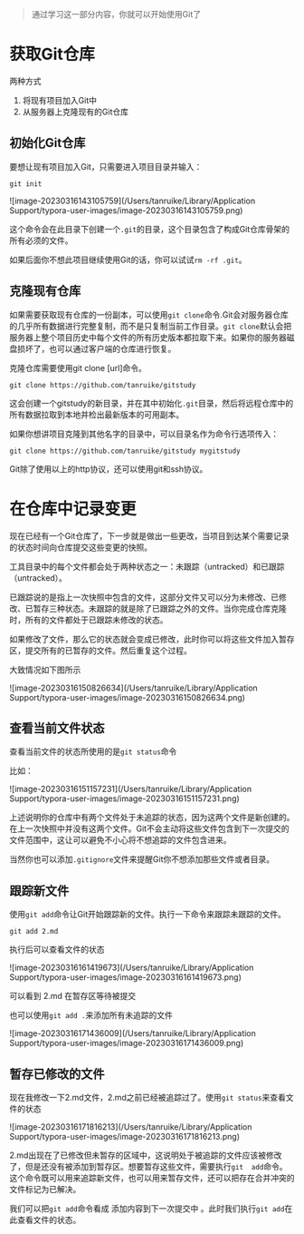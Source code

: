 > 通过学习这一部分内容，你就可以开始使用Git了

# 获取Git仓库

两种方式

1. 将现有项目加入Git中
2. 从服务器上克隆现有的Git仓库

## 初始化Git仓库

要想让现有项目加入Git，只需要进入项目目录并输入：

`git init`

![image-20230316143105759](/Users/tanruike/Library/Application Support/typora-user-images/image-20230316143105759.png)

这个命令会在此目录下创建一个`.git`的目录，这个目录包含了构成Git仓库骨架的所有必须的文件。

如果后面你不想此项目继续使用Git的话，你可以试试`rm -rf .git`。

## 克隆现有仓库

如果需要获取现有仓库的一份副本，可以使用`git clone`命令.Git会对服务器仓库的几乎所有数据进行完整复制，而不是只复制当前工作目录。`git clone`默认会把服务器上整个项目历史中每个文件的所有历史版本都拉取下来。如果你的服务器磁盘损坏了，也可以通过客户端的仓库进行恢复。

克隆仓库需要使用git clone [url]命令。

`git clone https://github.com/tanruike/gitstudy`

这会创建一个gitstudy的新目录，并在其中初始化`.git`目录，然后将远程仓库中的所有数据拉取到本地并检出最新版本的可用副本。

如果你想讲项目克隆到其他名字的目录中，可以目录名作为命令行选项传入：

`git clone https://github.com/tanruike/gitstudy mygitstudy`

Git除了使用以上的http协议，还可以使用git和ssh协议。

# 在仓库中记录变更

现在已经有一个Git仓库了，下一步就是做出一些更改，当项目到达某个需要记录的状态时间向仓库提交这些变更的快照。

工具目录中的每个文件都会处于两种状态之一：未跟踪（untracked）和已跟踪（untracked）。

已跟踪说的是指上一次快照中包含的文件，这部分文件又可以分为未修改、已修改、已暂存三种状态。未跟踪的就是除了已跟踪之外的文件。当你完成仓库克隆时，所有的文件都处于已跟踪未修改的状态。

如果修改了文件，那么它的状态就会变成已修改，此时你可以将这些文件加入暂存区，提交所有的已暂存的文件。然后重复这个过程。

大致情况如下图所示

![image-20230316150826634](/Users/tanruike/Library/Application Support/typora-user-images/image-20230316150826634.png)

## 查看当前文件状态

查看当前文件的状态所使用的是`git status`命令

比如：

![image-20230316151157231](/Users/tanruike/Library/Application Support/typora-user-images/image-20230316151157231.png)

上述说明你的仓库中有两个文件处于未追踪的状态，因为这两个文件是新创建的。在上一次快照中并没有这两个文件。Git不会主动将这些文件包含到下一次提交的文件范围中，这让可以避免不小心将不想追踪的文件包含进来。

当然你也可以添加`.gitignore`文件来提醒Git你不想添加那些文件或者目录。

## 跟踪新文件

使用`git add`命令让Git开始跟踪新的文件。执行一下命令来跟踪未跟踪的文件。

`git add 2.md`

执行后可以查看文件的状态

![image-20230316161419673](/Users/tanruike/Library/Application Support/typora-user-images/image-20230316161419673.png)

可以看到 2.md 在暂存区等待被提交

也可以使用`git add .`来添加所有未追踪的文件

![image-20230316171436009](/Users/tanruike/Library/Application Support/typora-user-images/image-20230316171436009.png)

## 暂存已修改的文件

现在我修改一下2.md文件，2.md之前已经被追踪过了。使用`git status`来查看文件的状态

![image-20230316171816213](/Users/tanruike/Library/Application Support/typora-user-images/image-20230316171816213.png)

2.md出现在了已修改但未暂存的区域中，这说明处于被追踪的文件应该被修改了，但是还没有被添加到暂存区。想要暂存这些文件，需要执行`git  add`命令。这个命令既可以用来追踪新文件，也可以用来暂存文件，还可以把存在合并冲突的文件标记为已解决。

我们可以把`git add`命令看成 添加内容到下一次提交中 。此时我们执行`git add`在此查看文件的状态。